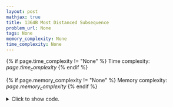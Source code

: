 ```yaml
---
layout: post
mathjax: true
title: 1364B Most Distanced Subsequence
problem_url: None
tags: None
memory_complexity: None
time_complexity: None
---
```




{% if page.time_complexity != "None" %}
Time complexity: ${{ page.time_complexity }}$
{% endif %}

{% if page.memory_complexity != "None" %}
Memory complexity: ${{ page.memory_complexity }}$
{% endif %}

<details>
<summary>
<p style="display:inline">Click to show code.</p>
</summary>
```cpp
{% raw %}
using namespace std;
using vi = vector<int>;
const int NMAX = 1e5 + 11;
int n, a[NMAX];
bool increasing[NMAX];
void solve(void)
{
    vi ans;
    ans.push_back(a[0]);
    for (int i = 1; i <= n; ++i)
    {
        if (increasing[i] != increasing[i - 1])
            ans.push_back(a[i - 1]);
    }
    cout << ans.size() << endl;
    for (auto x : ans)
        cout << x << " ";
    cout << endl;
}
int main(void)
{
    int t;
    cin >> t;
    while (t--)
    {
        cin >> n;
        for (int i = 0; i < n; ++i)
        {
            cin >> a[i];
            if (i > 0)
                increasing[i] = (a[i] >= a[i - 1]);
        }
        increasing[0] = increasing[1];
        increasing[n] = !increasing[n - 1];
        solve();
    }
    return 0;
}

{% endraw %}
```
</details>

